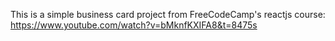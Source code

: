 This is a simple business card project from FreeCodeCamp's reactjs course: https://www.youtube.com/watch?v=bMknfKXIFA8&t=8475s
